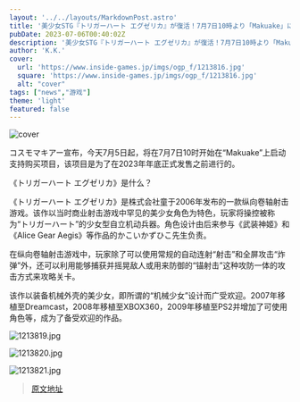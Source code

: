 ```yaml
---
layout: '../../layouts/MarkdownPost.astro'
title: '美少女STG『トリガーハート エグゼリカ』が復活！7月7日10時より「Makuake」にて応援購入プロジェクト開始'
pubDate: 2023-07-06T00:40:02Z
description: '美少女STG『トリガーハート エグゼリカ』が復活！7月7日10時より「Makuake」にて応援購入プロジェクト開始'
author: 'K.K.'
cover:
  url: 'https://www.inside-games.jp/imgs/ogp_f/1213816.jpg'
  square: 'https://www.inside-games.jp/imgs/ogp_f/1213816.jpg'
  alt: "cover"
tags: ["news","游戏"]
theme: 'light'
featured: false
---
```


![cover](https://www.inside-games.jp/imgs/ogp_f/1213816.jpg)

コスモマキアー宣布，今天7月5日起，将在7月7日10时开始在“Makuake”上启动支持购买项目，该项目是为了在2023年年底正式发售之前进行的。

《トリガーハート エグゼリカ》是什么？

《トリガーハート エグゼリカ》是株式会社童于2006年发布的一款纵向卷轴射击游戏。该作以当时商业射击游戏中罕见的美少女角色为特色，玩家将操控被称为“トリガーハート”的少女型自立机动兵器。角色设计由后来参与《武装神姬》和《Alice Gear Aegis》等作品的かこいかずひこ先生负责。

在纵向卷轴射击游戏中，玩家除了可以使用常规的自动连射“射击”和全屏攻击“炸弹”外，还可以利用能够捕获并摇晃敌人或用来防御的“锚射击”这种攻防一体的攻击方式来攻略关卡。

该作以装备机械外壳的美少女，即所谓的“机械少女”设计而广受欢迎。2007年移植至Dreamcast，2008年移植至XBOX360，2009年移植至PS2并增加了可使用角色等，成为了备受欢迎的作品。

![1213819.jpg](https://www.inside-games.jp/imgs/zoom/1213819.jpg)

![1213820.jpg](https://www.inside-games.jp/imgs/zoom/1213820.jpg)

![1213821.jpg](https://www.inside-games.jp/imgs/zoom/1213821.jpg)

>[原文地址](https://www.inside-games.jp/article/2023/07/06/147022.html)  